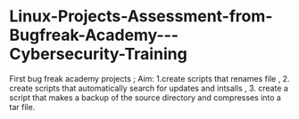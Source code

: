 # Linux-Projects-Assessment-from-Bugfreak-Academy---Cybersecurity-Training
First bug freak academy projects ;
Aim: 1.create scripts that renames file , 2. create scripts that automatically search for updates and intsalls , 3.
create a script that makes a backup of the source directory and compresses into a tar file.
